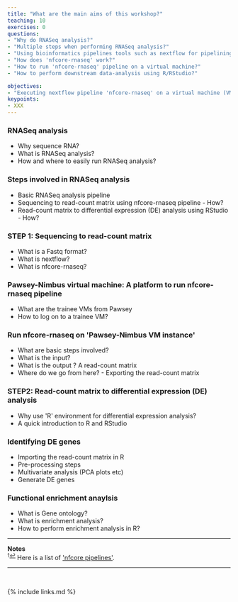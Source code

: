 ```yaml
---
title: "What are the main aims of this workshop?"
teaching: 10
exercises: 0
questions:
- "Why do RNASeq analysis?"
- "Multiple steps when performing RNASeq analysis?"
- "Using bioinformatics pipelines tools such as nextflow for pipelining and efficiency?"
- "How does 'nfcore-rnaseq' work?"
- "How to run 'nfcore-rnaseq' pipeline on a virtual machine?"
- "How to perform downstream data-analysis using R/RStudio?" 

objectives:
- "Executing nextflow pipeline 'nfcore-rnaseq' on a virtual machine (VM) instance"
keypoints:
- XXX
---
```


### RNASeq analysis
- Why sequence RNA?
- What is RNASeq analysis?
- How and where to easily run RNASeq analysis?

### Steps involved in RNASeq analysis
- Basic RNASeq analysis pipeline 
- Sequencing to read-count matrix using nfcore-rnaseq pipeline - How? 
- Read-count matrix to differential expression (DE) analysis using RStudio - How?

### STEP 1: Sequencing to read-count matrix
- What is a Fastq format?
- What is nextflow?
- What is nfcore-rnaseq?

### Pawsey-Nimbus virtual machine: A platform to run nfcore-rnaseq pipeline 
- What are the trainee VMs from Pawsey
- How to log on to a trainee VM?
 
### Run nfcore-rnaseq on 'Pawsey-Nimbus VM instance'
- What are basic steps involved?
- What is the input?
- What is the output ? A read-count matrix
- Where do we go from here? - Exporting the read-count matrix

### STEP2: Read-count matrix to differential expression (DE) analysis
- Why use 'R'  environment for differential expression analysis?
- A quick introduction to R and RStudio

### Identifying DE genes
- Importing the read-count matrix in R
- Pre-processing steps
- Multivariate analysis (PCA plots etc)
- Generate DE genes

### Functional enrichment anaylsis
- What is Gene ontology?
- What is enrichment analysis?
- How to perform enrichment analysis in R? 

___
**Notes**   
<sup id="f1">1[↩](#a1)</sup> Here is a list of ['nfcore pipelines'](https://nf-co.re/pipelines/).

___
<br>



{% include links.md %}

